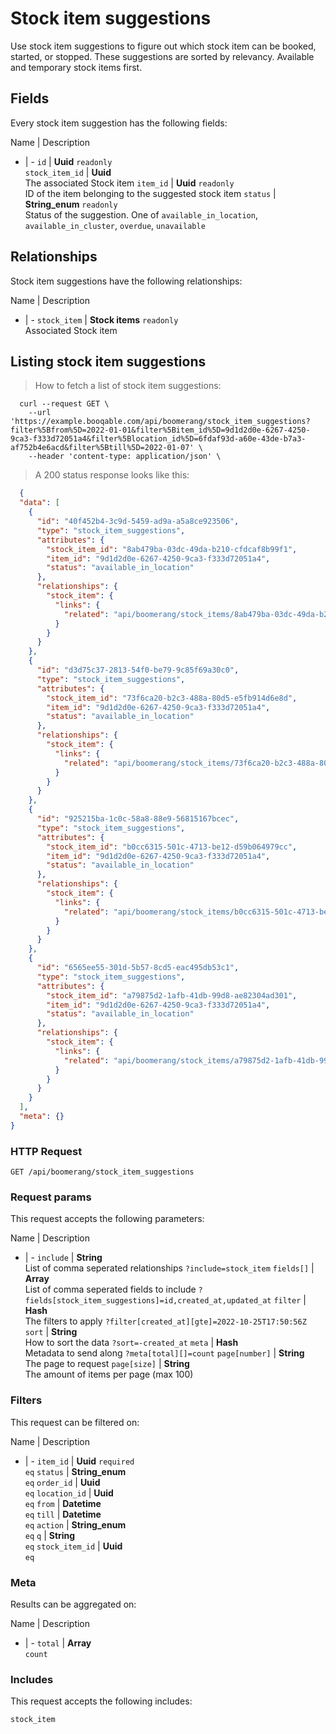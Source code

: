 # Stock item suggestions

Use stock item suggestions to figure out which stock item can be booked, started, or stopped. These suggestions are sorted by relevancy. Available and temporary stock items first.

## Fields
Every stock item suggestion has the following fields:

Name | Description
- | -
`id` | **Uuid** `readonly`<br>
`stock_item_id` | **Uuid** <br>The associated Stock item
`item_id` | **Uuid** `readonly`<br>ID of the item belonging to the suggested stock item
`status` | **String_enum** `readonly`<br>Status of the suggestion. One of `available_in_location`, `available_in_cluster`, `overdue`, `unavailable`


## Relationships
Stock item suggestions have the following relationships:

Name | Description
- | -
`stock_item` | **Stock items** `readonly`<br>Associated Stock item


## Listing stock item suggestions



> How to fetch a list of stock item suggestions:

```shell
  curl --request GET \
    --url 'https://example.booqable.com/api/boomerang/stock_item_suggestions?filter%5Bfrom%5D=2022-01-01&filter%5Bitem_id%5D=9d1d2d0e-6267-4250-9ca3-f333d72051a4&filter%5Blocation_id%5D=6fdaf93d-a60e-43de-b7a3-af752b4e6acd&filter%5Btill%5D=2022-01-07' \
    --header 'content-type: application/json' \
```

> A 200 status response looks like this:

```json
  {
  "data": [
    {
      "id": "40f452b4-3c9d-5459-ad9a-a5a8ce923506",
      "type": "stock_item_suggestions",
      "attributes": {
        "stock_item_id": "8ab479ba-03dc-49da-b210-cfdcaf8b99f1",
        "item_id": "9d1d2d0e-6267-4250-9ca3-f333d72051a4",
        "status": "available_in_location"
      },
      "relationships": {
        "stock_item": {
          "links": {
            "related": "api/boomerang/stock_items/8ab479ba-03dc-49da-b210-cfdcaf8b99f1"
          }
        }
      }
    },
    {
      "id": "d3d75c37-2813-54f0-be79-9c85f69a30c0",
      "type": "stock_item_suggestions",
      "attributes": {
        "stock_item_id": "73f6ca20-b2c3-488a-80d5-e5fb914d6e8d",
        "item_id": "9d1d2d0e-6267-4250-9ca3-f333d72051a4",
        "status": "available_in_location"
      },
      "relationships": {
        "stock_item": {
          "links": {
            "related": "api/boomerang/stock_items/73f6ca20-b2c3-488a-80d5-e5fb914d6e8d"
          }
        }
      }
    },
    {
      "id": "925215ba-1c0c-58a8-88e9-56815167bcec",
      "type": "stock_item_suggestions",
      "attributes": {
        "stock_item_id": "b0cc6315-501c-4713-be12-d59b064979cc",
        "item_id": "9d1d2d0e-6267-4250-9ca3-f333d72051a4",
        "status": "available_in_location"
      },
      "relationships": {
        "stock_item": {
          "links": {
            "related": "api/boomerang/stock_items/b0cc6315-501c-4713-be12-d59b064979cc"
          }
        }
      }
    },
    {
      "id": "6565ee55-301d-5b57-8cd5-eac495db53c1",
      "type": "stock_item_suggestions",
      "attributes": {
        "stock_item_id": "a79875d2-1afb-41db-99d8-ae82304ad301",
        "item_id": "9d1d2d0e-6267-4250-9ca3-f333d72051a4",
        "status": "available_in_location"
      },
      "relationships": {
        "stock_item": {
          "links": {
            "related": "api/boomerang/stock_items/a79875d2-1afb-41db-99d8-ae82304ad301"
          }
        }
      }
    }
  ],
  "meta": {}
}
```

### HTTP Request

`GET /api/boomerang/stock_item_suggestions`

### Request params

This request accepts the following parameters:

Name | Description
- | -
`include` | **String** <br>List of comma seperated relationships `?include=stock_item`
`fields[]` | **Array** <br>List of comma seperated fields to include `?fields[stock_item_suggestions]=id,created_at,updated_at`
`filter` | **Hash** <br>The filters to apply `?filter[created_at][gte]=2022-10-25T17:50:56Z`
`sort` | **String** <br>How to sort the data `?sort=-created_at`
`meta` | **Hash** <br>Metadata to send along `?meta[total][]=count`
`page[number]` | **String** <br>The page to request
`page[size]` | **String** <br>The amount of items per page (max 100)


### Filters

This request can be filtered on:

Name | Description
- | -
`item_id` | **Uuid** `required`<br>`eq`
`status` | **String_enum** <br>`eq`
`order_id` | **Uuid** <br>`eq`
`location_id` | **Uuid** <br>`eq`
`from` | **Datetime** <br>`eq`
`till` | **Datetime** <br>`eq`
`action` | **String_enum** <br>`eq`
`q` | **String** <br>`eq`
`stock_item_id` | **Uuid** <br>`eq`


### Meta

Results can be aggregated on:

Name | Description
- | -
`total` | **Array** <br>`count`


### Includes

This request accepts the following includes:

`stock_item`





